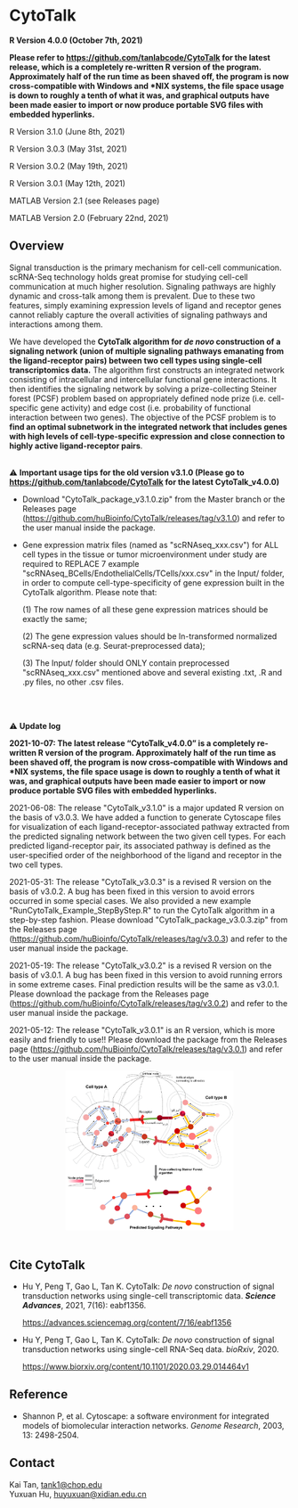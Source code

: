 CytoTalk 
================
**R Version 4.0.0 (October 7th, 2021)**

**Please refer to https://github.com/tanlabcode/CytoTalk for the latest release, which is a completely re-written R version of the program. Approximately half of the run time as been shaved off, the program is now cross-compatible with Windows and \*NIX systems, the file space usage is down to roughly a tenth of what it was, and graphical outputs have been made easier to import or now produce portable SVG files with embedded hyperlinks.**

R Version 3.1.0 (June 8th, 2021)

R Version 3.0.3 (May 31st, 2021)

R Version 3.0.2 (May 19th, 2021)

R Version 3.0.1 (May 12th, 2021)

MATLAB Version 2.1 (see Releases page)

MATLAB Version 2.0 (February 22nd, 2021) 


## Overview

Signal transduction is the primary mechanism for cell-cell communication. scRNA-Seq technology holds great promise for studying cell-cell communication at much higher resolution. Signaling pathways are highly dynamic and cross-talk among them is prevalent. Due to these two features, simply examining expression levels of ligand and receptor genes cannot reliably capture the overall activities of signaling pathways and interactions among them. 

We have developed the **CytoTalk algorithm for *de novo* construction of a signaling network (union of multiple signaling pathways emanating from the ligand-receptor pairs) between two cell types using single-cell transcriptomics data.** The algorithm first constructs an integrated network consisting of intracellular and intercellular functional gene interactions. It then identifies the signaling network by solving a prize-collecting Steiner forest (PCSF) problem based on appropriately defined node prize (i.e. cell-specific gene activity) and edge cost (i.e. probability of functional interaction between two genes). The objective of the PCSF problem is to **find an optimal subnetwork in the integrated network that includes genes with high levels of cell-type-specific expression and close connection to highly active ligand-receptor pairs**. 
<br />
<br />

⚠ **Important usage tips for the old version v3.1.0 (Please go to https://github.com/tanlabcode/CytoTalk for the latest CytoTalk_v4.0.0)**

* Download "CytoTalk_package_v3.1.0.zip" from the Master branch or the Releases page (https://github.com/huBioinfo/CytoTalk/releases/tag/v3.1.0) and refer to the user manual inside the package.

* Gene expression matrix files (named as "scRNAseq_xxx.csv") for ALL cell types in the tissue or tumor microenvironment under study are required to REPLACE 7 example "scRNAseq_BCells/EndothelialCells/TCells/xxx.csv" in the Input/ folder, in order to compute cell-type-specificity of gene expression built in the CytoTalk algorithm. Please note that:

    (1) The row names of all these gene expression matrices should be exactly the same;

    (2) The gene expression values should be ln-transformed normalized scRNA-seq data (e.g. Seurat-preprocessed data);

    (3) The Input/ folder should ONLY contain preprocessed "scRNAseq_xxx.csv" mentioned above and several existing .txt, .R and .py files, no other .csv files.
<br />
<br />

⚠ **Update log** 

**2021-10-07: The latest release “CytoTalk_v4.0.0” is a completely re-written R version of the program. Approximately half of the run time as been shaved off, the program is now cross-compatible with Windows and \*NIX systems, the file space usage is down to roughly a tenth of what it was, and graphical outputs have been made easier to import or now produce portable SVG files with embedded hyperlinks.**

2021-06-08: The release "CytoTalk_v3.1.0" is a major updated R version on the basis of v3.0.3. We have added a function to generate Cytoscape files for visualization of each ligand-receptor-associated pathway extracted from the predicted signaling network between the two given cell types. For each predicted ligand-receptor pair, its associated pathway is defined as the user-specified order of the neighborhood of the ligand and receptor in the two cell types.

2021-05-31: The release "CytoTalk_v3.0.3" is a revised R version on the basis of v3.0.2. A bug has been fixed in this version to avoid errors occurred in some special cases. We also provided a new example "RunCytoTalk_Example_StepByStep.R" to run the CytoTalk algorithm in a step-by-step fashion. Please download "CytoTalk_package_v3.0.3.zip" from the Releases page (https://github.com/huBioinfo/CytoTalk/releases/tag/v3.0.3) and refer to the user manual inside the package.

2021-05-19: The release "CytoTalk_v3.0.2" is a revised R version on the basis of v3.0.1. A bug has been fixed in this version to avoid running errors in some extreme cases. Final prediction results will be the same as v3.0.1. Please download the package from the Releases page (https://github.com/huBioinfo/CytoTalk/releases/tag/v3.0.2) and refer to the user manual inside the package.

2021-05-12: The release "CytoTalk_v3.0.1" is an R version, which is more easily and friendly to use!! Please download the package from the Releases page (https://github.com/huBioinfo/CytoTalk/releases/tag/v3.0.1) and refer to the user manual inside the package.




<div align=center><img src="https://github.com/huBioinfo/CytoTalk/blob/master/CytoTalk_schematic.png" width="60%" height="60%" /></div>
<br />


     
## Cite CytoTalk  

* Hu Y, Peng T, Gao L, Tan K. CytoTalk: *De novo* construction of signal transduction networks using single-cell transcriptomic data. ***Science Advances***, 2021, 7(16): eabf1356.

    https://advances.sciencemag.org/content/7/16/eabf1356

* Hu Y, Peng T, Gao L, Tan K. CytoTalk: *De novo* construction of signal transduction networks using single-cell RNA-Seq data. *bioRxiv*, 2020.
 
    https://www.biorxiv.org/content/10.1101/2020.03.29.014464v1

## Reference  

* Shannon P, et al. Cytoscape: a software environment for integrated models of biomolecular interaction networks. *Genome Research*, 2003, 13: 2498-2504.

## Contact  

Kai Tan, tank1@chop.edu<br />
Yuxuan Hu, huyuxuan@xidian.edu.cn<br />


